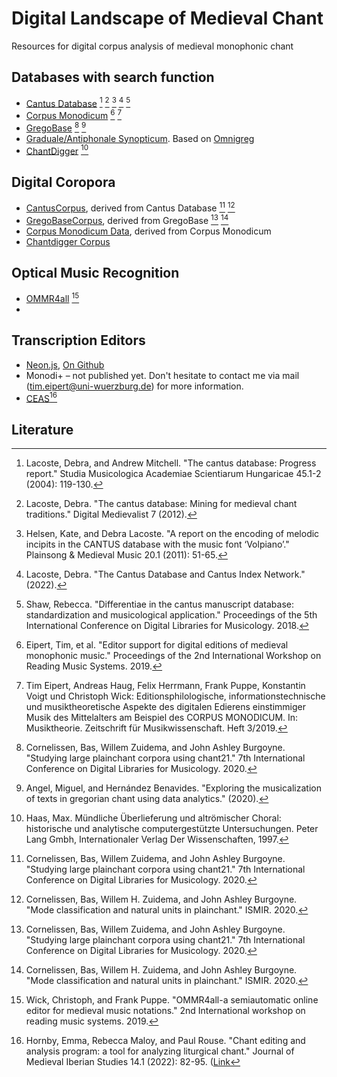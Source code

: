# Digital Landscape of Medieval Chant
Resources for digital corpus analysis of medieval monophonic chant


## Databases with search function
* [Cantus Database](https://cantusdatabase.org/) [^1] [^2] [^3] [^4] [^5]
* [Corpus Monodicum](https://corpus-monodicum.de/) [^6] [^7]
* [GregoBase](https://gregobase.selapa.net/) [^8] [^9]
* [Graduale/Antiphonale Synopticum](http://gregorianik.uni-regensburg.de/). Based on [Omnigreg](http://www.omnigreg.at/)
* [ChantDigger](https://oralhistoryofchant.ch/) [^10]
## Digital Coropora
* [CantusCorpus](https://github.com/bacor/cantuscorpus), derived from Cantus Database [^8] [^11]
* [GregoBaseCorpus](https://github.com/bacor/gregobasecorpus), derived from GregoBase [^8] [^11]
* [Corpus Monodicum Data](https://osf.io/mfpkd/), derived from Corpus Monodicum 
* [Chantdigger Corpus](https://github.com/timeipert/chantdigger-restored/blob/master/corpus.txt)
## Optical Music Recognition
* [OMMR4all](https://ommr4all.informatik.uni-wuerzburg.de/) [^12]
* 

## Transcription Editors
* [Neon.js](https://neon.simssa.ca/), [On Github](https://github.com/DDMAL/Neon)
* Monodi+ – not published yet. Don't hesitate to contact me via mail (tim.eipert@uni-wuerzburg.de) for more information.
* [CEAS](https://neumes.org.uk/view/view/BL45/8042)[^16]


## Literature
[^1]: Lacoste, Debra, and Andrew Mitchell. "The cantus database: Progress report." Studia Musicologica Academiae Scientiarum Hungaricae 45.1-2 (2004): 119-130.
[^2]: Lacoste, Debra. "The cantus database: Mining for medieval chant traditions." Digital Medievalist 7 (2012).
[^3]: Helsen, Kate, and Debra Lacoste. "A report on the encoding of melodic incipits in the CANTUS database with the music font ‘Volpiano’." Plainsong & Medieval Music 20.1 (2011): 51-65.
[^4]: Lacoste, Debra. "The Cantus Database and Cantus Index Network." (2022).
[^5]: Shaw, Rebecca. "Differentiae in the cantus manuscript database: standardization and musicological application." Proceedings of the 5th International Conference on Digital Libraries for Musicology. 2018.
[^6]: Eipert, Tim, et al. "Editor support for digital editions of medieval monophonic music." Proceedings of the 2nd International Workshop on Reading Music Systems. 2019.
[^7]: Tim Eipert, Andreas Haug, Felix Herrmann, Frank Puppe, Konstantin Voigt und Christoph Wick: Editionsphilologische, informationstechnische und musiktheoretische Aspekte des digitalen Edierens einstimmiger Musik des Mittelalters am Beispiel des CORPUS MONODICUM. In: Musiktheorie. Zeitschrift für Musikwissenschaft. Heft 3/2019.
[^8]: Cornelissen, Bas, Willem Zuidema, and John Ashley Burgoyne. "Studying large plainchant corpora using chant21." 7th International Conference on Digital Libraries for Musicology. 2020.
[^9]: Angel, Miguel, and Hernández Benavides. "Exploring the musicalization of texts in gregorian chant using data analytics." (2020).
[^10]: Haas, Max. Mündliche Überlieferung und altrömischer Choral: historische und analytische computergestützte Untersuchungen. Peter Lang Gmbh, Internationaler Verlag Der Wissenschaften, 1997.
[^11]: Cornelissen, Bas, Willem H. Zuidema, and John Ashley Burgoyne. "Mode classification and natural units in plainchant." ISMIR. 2020.
[^12]: Wick, Christoph, and Frank Puppe. "OMMR4all-a semiautomatic online editor for medieval music notations." 2nd International workshop on reading music systems. 2019.
[^13]: Wick, C., and F. Puppe. "Experiments and detailed error-analysis of automatic square notation transcription of medieval music manuscripts using CNN/LSTM-networks and a neume dictionary." Journal of New Music Research 50.1 (2021): 18-36.
[^14]: Wick, Christoph, and Frank Puppe. "Automatic Neume Transcription of Medieval Music Manuscripts Using CNN/LSTM-Networks and the Segmentation-Free CTC-Algorithm." (2020).
[^15]: Burlet, Gregory, et al. "Neon. js: Neume Editor Online." ISMIR. 2012.
[^16]: Hornby, Emma, Rebecca Maloy, and Paul Rouse. "Chant editing and analysis program: a tool for analyzing liturgical chant." Journal of Medieval Iberian Studies 14.1 (2022): 82-95. ([Link](https://www.tandfonline.com/doi/pdf/10.1080/17546559.2021.2023752?casa_token=mX_uzm2ENlsAAAAA:ij5ZEBAWGtU4doCzsAQIm2G5WFfePkAVv1SbhRJobAut8purm2f_Nx5oxFoLnuZ_0K9ZfVK-wKs)
